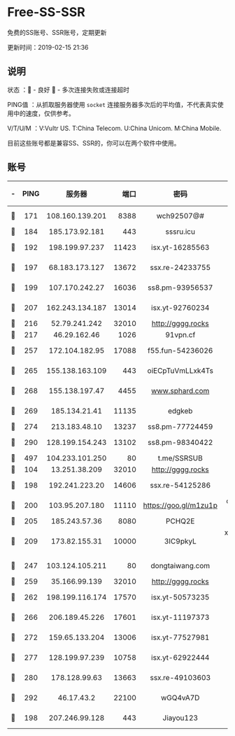 # Free-SS-SSR

免费的SS账号、SSR账号，定期更新

更新时间：2019-02-15 21:36

## 说明

状态     ：🙂 - 良好 🙁 - 多次连接失败或连接超时

PING值   ：从抓取服务器使用 `socket` 连接服务器多次后的平均值，不代表真实使用中的速度，仅供参考。

V/T/U/M  ：V:Vultr US. T:China Telecom. U:China Unicom. M:China Mobile.

目前这些账号都是兼容SS、SSR的，你可以在两个软件中使用。

## 账号

|-|PING|服务器|端口|密码|加密方式|区域|V/T/U/M|
|:----:|:----:|:-----:|-----:|:----:|:----:|:----:|:----:|
|🙂|171|108.160.139.201|8388|wch92507@#|aes-256-cfb|JP|3↓/10↑/10↑/10↑|
|🙂|184|185.173.92.181|443|sssru.icu|rc4-md5|RU|10↑/9↑/9↑/9↑|
|🙂|192|198.199.97.237|11423|isx.yt-16285563|aes-256-cfb|US|9↑/9↑/9↑/9↑|
|🙂|197|68.183.173.127|13672|ssx.re-24233755|aes-256-cfb|US|10↑/10↑/10↑/10↑|
|🙂|199|107.170.242.27|16036|ss8.pm-93956537|aes-256-cfb|US|10↑/10↑/10↑/10↑|
|🙂|207|162.243.134.187|13014|isx.yt-92760234|aes-256-cfb|US|8↑/9↑/9↑/9↑|
|🙂|216|52.79.241.242|32010|http://gggg.rocks|chacha20|KR|8↑/7↑/7↑/9↑|
|🙂|217|46.29.162.46|1026|91vpn.cf|rc4-md5|RU|9↑/10↑/9↑/10↑|
|🙂|257|172.104.182.95|17088|f55.fun-54236026|aes-256-cfb|SG|9↑/10↑/10↑/10↑|
|🙂|265|155.138.163.109|443|oiECpTuVmLLxk4Ts|aes-256-cfb|US|7↑/10↑/10↑/10↑|
|🙂|268|155.138.197.47|4455|www.sphard.com|aes-256-cfb|US|7↑/9↑/9↑/9↑|
|🙂|269|185.134.21.41|11135|edgkeb|aes-256-cfb|GB|10↑/10↑/10↑/10↑|
|🙂|274|213.183.48.10|13237|ss8.pm-77724459|rc4-md5|RU|10↑/10↑/10↑/10↑|
|🙂|290|128.199.154.243|13102|ss8.pm-98340422|aes-256-cfb|SG|10↑/10↑/10↑/10↑|
|🙂|497|104.233.101.250|80|t.me/SSRSUB|rc4-md5|CA|10↑/10↑/10↑/10↑|
|🙂|104|13.251.38.209|32010|http://gggg.rocks|chacha20|SG|10↑/10↑/7↓/10↑|
|🙂|198|192.241.223.20|14606|ssx.re-54125286|aes-256-cfb|US|10↑/10↑/10↑/10↑|
|🙂|200|103.95.207.180|11110|https://goo.gl/m1zu1p|chacha20-ietf|US|5↑/8↑/10↑/9↑|
|🙂|205|185.243.57.36|8080|PCHQ2E|rc4-md5|US|9↑/7↑/6↑/7↑|
|🙂|209|173.82.155.31|10000|3IC9pkyL|xchacha20-ietf-poly1305|US|9↑/9↑/9↑/8↑|
|🙂|247|103.124.105.211|80|dongtaiwang.com|aes-256-cfb|US|10↑/10↑/10↑/10↑|
|🙂|259|35.166.99.139|32010|http://gggg.rocks|chacha20|US|9↑/9↑/9↑/10↑|
|🙂|262|198.199.116.174|17570|isx.yt-50573235|aes-256-cfb|US|9↑/9↑/9↑/9↑|
|🙂|266|206.189.45.226|17601|isx.yt-11197373|aes-256-cfb|SG|9↑/9↑/9↑/9↑|
|🙂|272|159.65.133.204|13006|isx.yt-77527981|aes-256-cfb|SG|9↑/9↑/9↑/9↑|
|🙂|277|128.199.97.239|10758|isx.yt-62922444|aes-256-cfb|SG|9↑/9↑/9↑/9↑|
|🙂|280|178.128.99.63|13663|ssx.re-49103603|aes-256-cfb|SG|10↑/10↑/10↑/10↑|
|🙂|292|46.17.43.2|22100|wGQ4vA7D|aes-256-gcm|RU|6↓/10↑/10↑/10↑|
|🙂|198|207.246.99.128|443|Jiayou123|aes-256-cfb|US|8↑/10↑/9↑/10↑|
